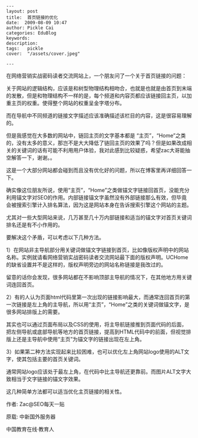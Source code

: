 
    ---
    layout: post  
    title:  首页链接的优化  
    date:  2009-08-09 10:47  
    author: Pickle Cai  
    categories: EduBlog  
    keywords: 
    description:   
    tags:	pickle   
    cover:  "/assets/cover.jpeg"  

    ---  
    


在网络营销实战密码读者交流网站上，一个朋友问了一个关于首页链接的问题：





关于网站的逻辑结构，应该是和树型物理结构相吻合，也就是也就是由首页到末端的发散，但是和物理结构不一样的是，每个频道和内容页都应该链接回主页，以加重主页的权重。使得整个网站的权重呈金字塔分布。



而在导航中不同频道的链接文字描述应该准确描述该栏目的内容，这是很容易理解的。



但是我感觉在大多数的网站中，链回主页的文字基本都是 “主页”，“Home”之类的，没有太多的意义，那岂不是大大降低了链回主页的效果了吗？但是如果改成相关的关键词的话有可能不利用用户体验，我对此感到比较疑惑，希望zac大哥能抽空解答一下，谢谢。。



这是一个大部分网站都会碰到而且没有优化好的问题，所以在博客里再详细回答一下。



确实像这位朋友所说，使用“主页”，“Home”之类做锚文字链接回首页，没能充分利用锚文字对SEO的作用。内部链接锚文字虽然没有外部链接那么有效，但毕竟会被搜索引擎计入排名算法，因为这是网站本身在告诉搜索引擎这个网站的主题。



尤其对一些大型网站来说，几万甚至几十万内部链接和适当的锚文字对首页关键词排名还是有不小作用的。



要解决这个矛盾，可以考虑以下几种方法。



1）在网站非主导航部分用关键词做锚文字链接到首页，比如像版权声明中的网站名称。实例就请看网络营销实战密码读者交流网站最下面的版权声明。UCHome的缺省设置并不是这样的，版权声明旁边的网站名称链接是我改过的。



留意的话你会发现，很多网站都在不影响顶部主导航的情况下，在其他地方用关键词连回首页。



2）有的人认为页面html代码里第一次出现的链接影响最大，而通常连回首页的第一次链接是左上角的主导航，所以用“主页”，“Home”之类的关键词做锚文字，是很多网站排版上的需要。



其实也可以通过页面布局以及CSS的使用，将主导航链接推到页面代码的后面，把左侧导航或底部导航等地方的首页链接，提高到HTML代码中的前面，但视觉排版上还是主导航中使用“主页”为锚文字的链接出现在左上角。



3）如果第二种方法实现起来比较困难，也可以优化左上角网站logo使用的ALT文字，使其包括主要的首页关键词。



通常网站logo应该处于最左上角，在代码中比主导航还更靠前。而图片ALT文字大致相当于文字链接的锚文字效果。



这几种简单方法都可以适当优化主页链接的相关性。







作者: Zac@SEO每天一贴

原载: 中新国外服务器



		    
 中国教育在线·教育人

